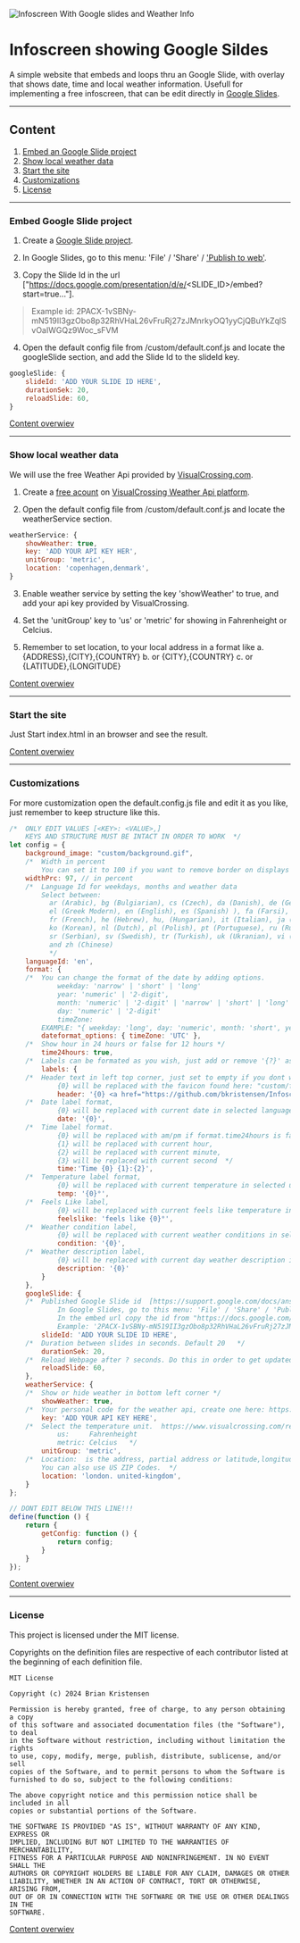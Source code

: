 ![Infoscreen With Google slides and Weather Info](www/custom/favicon.png) 
# Infoscreen showing Google Sildes

A simple website that embeds and loops thru an Google Slide, with overlay that shows date, time and local weather information.
Usefull for implementing a free infoscreen, that can be edit directly in [Google Slides](https://www.google.com/slides/about/).

---

## Content
1. [Embed an Google Slide project](README.md#embed-google-slide-project)
2. [Show local weather data](README.md#show-local-weather-data)
3. [Start the site](README.md#start-the-site)
4. [Customizations](README.md#customizations)
5. [License](README.md#license)

---

### Embed Google Slide project

1. Create a [Google Slide project](https://slides.google.com/).

2. In Google Slides, go to this menu: 'File' / 'Share' / ['Publish to web'](https://support.google.com/docs/answer/183965?hl=en&co=GENIE.Platform%3DDesktop#publish).

3. Copy the Slide Id in the url ["https://docs.google.com/presentation/d/e/<SLIDE_ID>/embed?start=true..."].
> Example id: 2PACX-1vSBNy-mN519II3gzObo8p32RhVHaL26vFruRj27zJMnrkyOQ1yyCjQBuYkZqlSvOaIWGQz9Woc_sFVM

4. Open the default config file from /custom/default.conf.js and locate the googleSlide section, and add the Slide Id to the slideId key.
```javascript
googleSlide: {
    slideId: 'ADD YOUR SLIDE ID HERE',
    durationSek: 20,
    reloadSlide: 60, 
}
```
[Content overwiev](README.md#content)

---

### Show local weather data

We will use the free Weather Api provided by [VisualCrossing.com](https://www.visualcrossing.com).

1. Create a [free acount](https://www.visualcrossing.com/sign-up) on [VisualCrossing Weather Api platform](https://www.visualcrossing.com/weather-api).

2. Open the default config file from /custom/default.conf.js and locate the weatherService section.
```javascript
weatherService: {
    showWeather: true,
    key: 'ADD YOUR API KEY HER',
    unitGroup: 'metric',
    location: 'copenhagen,denmark',
}
```

3. Enable weather service by setting the key 'showWeather' to true, and add your api key provided by VisualCrossing.

4. Set the 'unitGroup' key to 'us' or 'metric' for showing in Fahrenheight or Celcius.

5. Remember to set location, to your local address in a format like 
   a. {ADDRESS},{CITY},{COUNTRY}
   b. or {CITY},{COUNTRY} 
   c. or {LATITUDE},{LONGITUDE} 

[Content overwiev](README.md#content)

---

### Start the site

Just Start index.html in an browser and see the result.

[Content overwiev](README.md#content)

---

### Customizations

For more customization open the default.config.js file and edit it as you like, just remember to keep structure like this.

```javascript
/*  ONLY EDIT VALUES [<KEY>: <VALUE>,]
    KEYS AND STRUCTURE MUST BE INTACT IN ORDER TO WORK  */
let config = {
    background_image: "custom/background.gif",
    /*  Width in percent
        You can set it to 100 if you want to remove border on displays with no margin */
    widthPrc: 97, // in percent
    /*  Language Id for weekdays, months and weather data
        Select between:
          ar (Arabic), bg (Bulgiarian), cs (Czech), da (Danish), de (German), 
          el (Greek Modern), en (English), es (Spanish) ), fa (Farsi), fi (Finnish), 
          fr (French), he (Hebrew), hu, (Hungarian), it (Italian), ja (Japanese), 
          ko (Korean), nl (Dutch), pl (Polish), pt (Portuguese), ru (Russian), 
          sr (Serbian), sv (Swedish), tr (Turkish), uk (Ukranian), vi (Vietnamese) 
          and zh (Chinese) 
          */
    languageId: 'en',   
    format: {
    /*  You can change the format of the date by adding options. 
            weekday: 'narrow' | 'short' | 'long'
            year: 'numeric' | '2-digit',
            month: 'numeric' | '2-digit' | 'narrow' | 'short' | 'long'
            day: 'numeric' | '2-digit'
            timeZone:
        EXAMPLE: "{ weekday: 'long', day: 'numeric', month: 'short', year: 'numeric', timeZone: 'UTC'}"  */
        dateformat_options: { timeZone: 'UTC' },
    /*  Show hour in 24 hours or false for 12 hours */
        time24hours: true,
    /*  Labels can be formated as you wish, just add or remove '{?}' as needed and write any text you like */
        labels: {
    /*  Header text in left top corner, just set to empty if you dont want any.
            {0} will be replaced with the favicon found here: "custom/favicon.png"  */
            header: '{0} <a href="https://github.com/bkristensen/InfoscreenWithGoogleSlides" target="_blank">Infoscreen DIY</a>',
    /*  Date label format, 
            {0} will be replaced with current date in selected language */
            date: '{0}',
    /*  Time label format.
            {0} will be replaced with am/pm if format.time24hours is false
            {1} will be replaced with current hour, 
            {2} will be replaced with current minute,
            {3} will be replaced with current second  */
            time:'Time {0} {1}:{2}',
    /*  Temperature label format, 
            {0} will be replaced with current temperature in selected unit group  */
            temp: '{0}°',
    /*  Feels Like label, 
            {0} will be replaced with current feels like temperature in selected unit group  */
            feelslike: 'feels like {0}°',
    /*  Weather condition label, 
            {0} will be replaced with current weather conditions in selected languageid  */
            condition: '{0}',
    /*  Weather description label, 
            {0} will be replaced with current day weather description in selected languageid  */
            description: '{0}'
        }
    },
    googleSlide: {
    /*  Published Google Slide id  [https://support.google.com/docs/answer/183965?hl=en&co=GENIE.Platform%3DDesktop#publish] 
            In Google Slides, go to this menu: 'File' / 'Share' / 'Publish to web'
            In the embed url copy the id from "https://docs.google.com/presentation/d/e/<SLIDE_ID>/embed?start=true..."   
            Example: '2PACX-1vSBNy-mN519II3gzObo8p32RhVHaL26vFruRj27zJMnrkyOQ1yyCjQBuYkZqlSvOaIWGQz9Woc_sFVM'   */
        slideId: 'ADD YOUR SLIDE ID HERE',
    /*  Duration between slides in seconds. Default 20   */
        durationSek: 20,
    /*  Reload Webpage after ? seconds. Do this in order to get updated slides. Default 60  */
        reloadSlide: 60, 
    },
    weatherService: {
    /*  Show or hide weather in bottom left corner */
        showWeather: true,
    /*  Your personal code for the weather api, create one here: https://www.visualcrossing.com/sign-up   */
        key: 'ADD YOUR API KEY HERE',
    /*  Select the temperature unit.  https://www.visualcrossing.com/resources/documentation/weather-api/unit-groups-and-measurement-units/
            us:     Fahrenheight
            metric: Celcius   */
        unitGroup: 'metric',
    /*  Location:  is the address, partial address or latitude,longitude location for which to retrieve weather data. 
        You can also use US ZIP Codes.  */
        location: 'london. united-kingdom',
    }
};

// DONT EDIT BELOW THIS LINE!!!
define(function () {
    return {
        getConfig: function () {
            return config;
        }
    }
});
```

[Content overwiev](README.md#content)

---

### License

This project is licensed under the MIT license.

Copyrights on the definition files are respective of each contributor listed at the beginning of each definition file.

```
MIT License

Copyright (c) 2024 Brian Kristensen

Permission is hereby granted, free of charge, to any person obtaining a copy
of this software and associated documentation files (the "Software"), to deal
in the Software without restriction, including without limitation the rights
to use, copy, modify, merge, publish, distribute, sublicense, and/or sell
copies of the Software, and to permit persons to whom the Software is
furnished to do so, subject to the following conditions:

The above copyright notice and this permission notice shall be included in all
copies or substantial portions of the Software.

THE SOFTWARE IS PROVIDED "AS IS", WITHOUT WARRANTY OF ANY KIND, EXPRESS OR
IMPLIED, INCLUDING BUT NOT LIMITED TO THE WARRANTIES OF MERCHANTABILITY,
FITNESS FOR A PARTICULAR PURPOSE AND NONINFRINGEMENT. IN NO EVENT SHALL THE
AUTHORS OR COPYRIGHT HOLDERS BE LIABLE FOR ANY CLAIM, DAMAGES OR OTHER
LIABILITY, WHETHER IN AN ACTION OF CONTRACT, TORT OR OTHERWISE, ARISING FROM,
OUT OF OR IN CONNECTION WITH THE SOFTWARE OR THE USE OR OTHER DEALINGS IN THE
SOFTWARE.
```

[Content overwiev](README.md#content)

